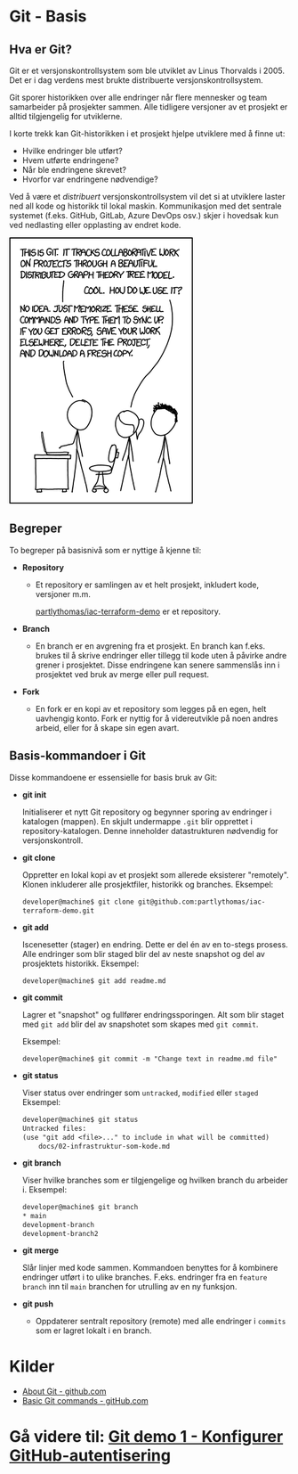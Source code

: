 # Git - Basis

## Hva er Git?
Git er et versjonskontrollsystem som ble utviklet av Linus Thorvalds i 2005. Det er i dag verdens mest brukte distribuerte versjonskontrollsystem.

Git sporer historikken over alle endringer når flere mennesker og team samarbeider på prosjekter sammen. Alle tidligere versjoner av et prosjekt er alltid tilgjengelig for utviklerne.

I korte trekk kan Git-historikken i et prosjekt hjelpe utviklere med å finne ut:
* Hvilke endringer ble utført?
* Hvem utførte endringene?
* Når ble endringene skrevet?
* Hvorfor var endringene nødvendige?

Ved å være et <i>distribuert</i> versjonskontrollsystem vil det si at utviklere laster ned all kode og historikk til lokal maskin. Kommunikasjon med det sentrale systemet (f.eks. GitHub, GitLab, Azure DevOps osv.) skjer i hovedsak kun ved nedlasting eller opplasting av endret kode.

![](/docs/img/01-git-basis/01-xkcd.png)

## Begreper
To begreper på basisnivå som er nyttige å kjenne til:

* **Repository**
    * Et repository er samlingen av et helt prosjekt, inkludert kode, versjoner m.m. <p>
    [partlythomas/iac-terraform-demo](https://github.com/partlythomas/iac-terraform-demo) er et repository.
* **Branch**
    * En branch er en avgrening fra et prosjekt. En branch kan f.eks. brukes til å skrive endringer eller tillegg til kode uten å påvirke andre grener i prosjektet. Disse endringene kan senere sammenslås inn i prosjektet ved bruk av merge eller pull request.

* **Fork**
    * En fork er en kopi av et repository som legges på en egen, helt uavhengig konto. Fork er nyttig for å videreutvikle på noen andres arbeid, eller for å skape sin egen avart.


## Basis-kommandoer i Git
Disse kommandoene er essensielle for basis bruk av Git:
* **git init**
    
    Initialiserer et nytt Git repository og begynner sporing av endringer i katalogen (mappen). En skjult undermappe `.git` blir opprettet i repository-katalogen. Denne inneholder datastrukturen nødvendig for versjonskontroll.
    
* **git clone**
    
    Oppretter en lokal kopi av et prosjekt som allerede eksisterer "remotely". Klonen inkluderer alle prosjektfiler, historikk og branches.
    Eksempel:

    ```console
    developer@machine$ git clone git@github.com:partlythomas/iac-terraform-demo.git
    ```

* **git add**
    
    Iscenesetter (stager) en endring. Dette er del én av en to-stegs prosess. Alle endringer som blir staged blir del av neste snapshot og del av prosjektets historikk.
    Eksempel:

    ```console
    developer@machine$ git add readme.md
    ```

* **git commit**
    
    Lagrer et "snapshot" og fullfører endringssporingen. Alt som blir staget med `git add` blir del av snapshotet som skapes med `git commit`.<p>
    Eksempel:

    ```console
    developer@machine$ git commit -m "Change text in readme.md file"
    ```

* **git status**
    
    Viser status over endringer som `untracked`, `modified` eller `staged`
    Eksempel:

    ```console
    developer@machine$ git status
    Untracked files:
  (use "git add <file>..." to include in what will be committed)
        docs/02-infrastruktur-som-kode.md
    ```

* **git branch**
    
    Viser hvilke branches som er tilgjengelige og hvilken branch du arbeider i.
    Eksempel:

    ```console
    developer@machine$ git branch
    * main
    development-branch
    development-branch2
    ```

* **git merge**

    Slår linjer med kode sammen. Kommandoen benyttes for å kombinere endringer utført i to ulike branches. F.eks. endringer fra en `feature branch` inn til `main` branchen for utrulling av en ny funksjon.


* **git push**
    * Oppdaterer sentralt repository (remote) med alle endringer i `commits` som er lagret lokalt i en branch.



# Kilder
* [About Git - github.com](https://docs.github.com/en/get-started/using-git/about-git)
* [Basic Git commands - gitHub.com](https://docs.github.com/en/get-started/using-git/about-git#basic-git-commands)


# **Gå videre til: [Git demo 1 - Konfigurer GitHub-autentisering](./02-git-demo-1.md)**